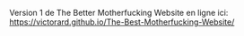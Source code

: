 Version 1 de The Better Motherfucking Website en ligne ici: https://victorard.github.io/The-Best-Motherfucking-Website/